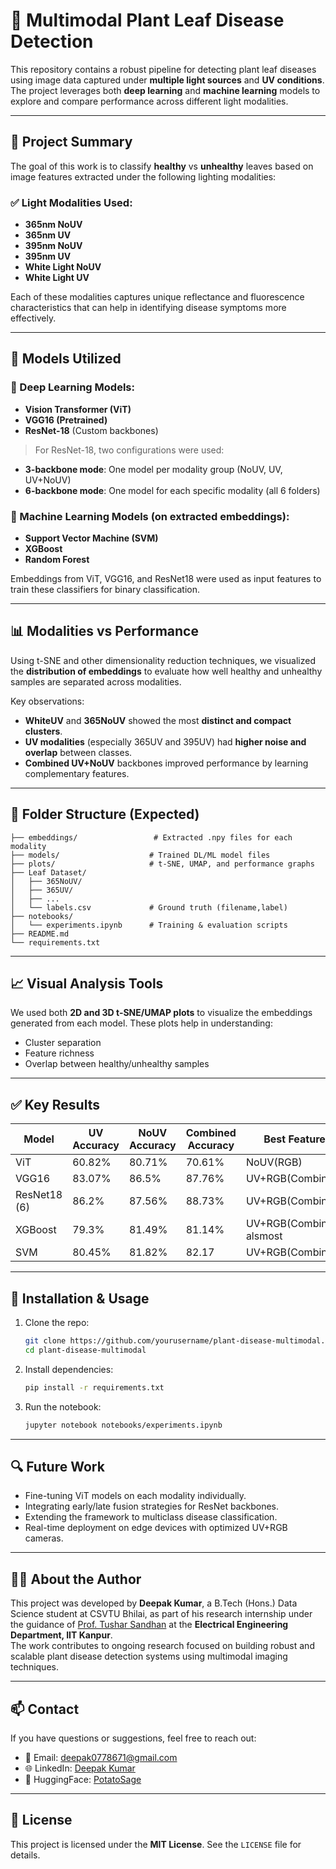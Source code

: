 
# 🌿 Multimodal Plant Leaf Disease Detection

This repository contains a robust pipeline for detecting plant leaf diseases using image data captured under **multiple light sources** and **UV conditions**. The project leverages both **deep learning** and **machine learning** models to explore and compare performance across different light modalities.

---

## 🧪 Project Summary

The goal of this work is to classify **healthy** vs **unhealthy** leaves based on image features extracted under the following lighting modalities:

### ✅ Light Modalities Used:
- **365nm NoUV**
- **365nm UV**
- **395nm NoUV**
- **395nm UV**
- **White Light NoUV**
- **White Light UV**

Each of these modalities captures unique reflectance and fluorescence characteristics that can help in identifying disease symptoms more effectively.

---

## 🧠 Models Utilized

### 🔸 Deep Learning Models:
- **Vision Transformer (ViT)**
- **VGG16 (Pretrained)**
- **ResNet-18** (Custom backbones)

> For ResNet-18, two configurations were used:
- **3-backbone mode**: One model per modality group (NoUV, UV, UV+NoUV)
- **6-backbone mode**: One model for each specific modality (all 6 folders)

### 🔸 Machine Learning Models (on extracted embeddings):
- **Support Vector Machine (SVM)**
- **XGBoost**
- **Random Forest**

Embeddings from ViT, VGG16, and ResNet18 were used as input features to train these classifiers for binary classification.

---

## 📊 Modalities vs Performance

Using t-SNE and other dimensionality reduction techniques, we visualized the **distribution of embeddings** to evaluate how well healthy and unhealthy samples are separated across modalities.

Key observations:
- **WhiteUV** and **365NoUV** showed the most **distinct and compact clusters**.
- **UV modalities** (especially 365UV and 395UV) had **higher noise and overlap** between classes.
- **Combined UV+NoUV** backbones improved performance by learning complementary features.

---

## 📁 Folder Structure (Expected)
```
├── embeddings/                 # Extracted .npy files for each modality
├── models/                    # Trained DL/ML model files
├── plots/                     # t-SNE, UMAP, and performance graphs
├── Leaf Dataset/
│   ├── 365NoUV/
│   ├── 365UV/
│   ├── ...
│   └── labels.csv             # Ground truth (filename,label)
├── notebooks/
│   └── experiments.ipynb      # Training & evaluation scripts
├── README.md
└── requirements.txt
```

---

## 📈 Visual Analysis Tools

We used both **2D and 3D t-SNE/UMAP plots** to visualize the embeddings generated from each model. These plots help in understanding:
- Cluster separation
- Feature richness
- Overlap between healthy/unhealthy samples

---


## ✅ Key Results

| Model        | UV Accuracy | NoUV Accuracy  | Combined Accuracy | Best Feature               |
|--------------|-------------|----------------|-------------------|----------------------------|
| ViT          | 60.82%      | 80.71%         | 70.61%            | NoUV(RGB)                  |
| VGG16        | 83.07%      | 86.5%          | 87.76%            | UV+RGB(Combined)           |
| ResNet18 (6) | 86.2%       | 87.56%         | 88.73%            | UV+RGB(Combined)           |
| XGBoost      | 79.3%       | 81.49%         | 81.14%            | UV+RGB(Combined) alsmost   |
| SVM          | 80.45%      | 81.82%         | 82.17             | UV+RGB(Combined)           |



---

## 🔧 Installation & Usage

1. Clone the repo:
   ```bash
   git clone https://github.com/yourusername/plant-disease-multimodal.git
   cd plant-disease-multimodal
   ```

2. Install dependencies:
   ```bash
   pip install -r requirements.txt
   ```

3. Run the notebook:
   ```bash
   jupyter notebook notebooks/experiments.ipynb
   ```

---

## 🔍 Future Work
- Fine-tuning ViT models on each modality individually.
- Integrating early/late fusion strategies for ResNet backbones.
- Extending the framework to multiclass disease classification.
- Real-time deployment on edge devices with optimized UV+RGB cameras.

---

## 👨‍🔬 About the Author

This project was developed by **Deepak Kumar**, a B.Tech (Hons.) Data Science student at CSVTU Bhilai, as part of his research internship under the guidance of [Prof. Tushar Sandhan](https://home.iitk.ac.in/~tushars/) at the **Electrical Engineering Department, IIT Kanpur**.  
The work contributes to ongoing research focused on building robust and scalable plant disease detection systems using multimodal imaging techniques.

---

## 📫 Contact  
If you have questions or suggestions, feel free to reach out:

- 📧 Email: deepak0778671@gmail.com
- 🌐 LinkedIn: [Deepak Kumar](www.linkedin.com/in/deepak-kumar-029781263)
- 🧠 HuggingFace: [PotatoSage](https://huggingface.co/spaces/Deepakkumar5570/PotatoSage)

---

## 📄 License
This project is licensed under the **MIT License**. See the `LICENSE` file for details.
